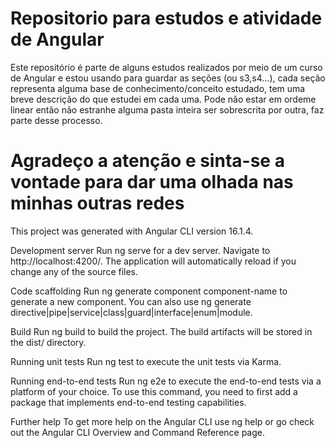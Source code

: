 # Repositorio para estudos e atividade de Angular
Este repositório é parte de alguns estudos realizados por meio de um curso de Angular e estou usando para guardar as seções (ou s3,s4...), cada seção representa alguma base de conhecimento/conceito estudado, tem uma breve descrição do que estudei em cada uma. Pode não estar em ordeme linear então não estranhe alguma pasta inteira ser sobrescrita por outra, faz parte desse processo.

# Agradeço a atenção e sinta-se a vontade para dar uma olhada nas minhas outras redes


This project was generated with Angular CLI version 16.1.4.

Development server
Run ng serve for a dev server. Navigate to http://localhost:4200/. The application will automatically reload if you change any of the source files.

Code scaffolding
Run ng generate component component-name to generate a new component. You can also use ng generate directive|pipe|service|class|guard|interface|enum|module.

Build
Run ng build to build the project. The build artifacts will be stored in the dist/ directory.

Running unit tests
Run ng test to execute the unit tests via Karma.

Running end-to-end tests
Run ng e2e to execute the end-to-end tests via a platform of your choice. To use this command, you need to first add a package that implements end-to-end testing capabilities.

Further help
To get more help on the Angular CLI use ng help or go check out the Angular CLI Overview and Command Reference page.
